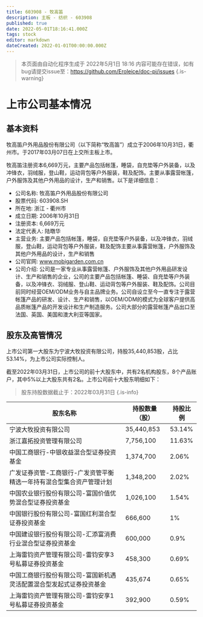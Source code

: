 ```yaml
---
title: 603908 - 牧高笛
description: 主板 - 纺织 - 603908
published: true
date: 2022-05-01T18:16:41.000Z
tags: stock
editor: markdown
dateCreated: 2022-01-01T00:00:00.000Z
---
```


> 本页面由自动化程序生成于 2022年5月1日 18:16
> 内容可能存在错误，如有bug请提交issue至：https://github.com/Eroleice/doc-pi/issues
{.is-warning}

# 上市公司基本情况

## 基本资料

牧高笛户外用品股份有限公司（以下简称“牧高笛”）成立于2006年10月31日，衢州市。于2017年03月07日在上交所主板上市。

牧高笛注册资本6,669万元，主要产品包括帐篷，睡袋，自充垫等户外装备，以及冲锋衣，羽绒服，登山鞋，运动背包等户外服装，鞋及配饰。主要从事露营帐篷，户外服饰及其他户外用品的设计，生产和销售。以下是详细信息：

- 公司名称: 牧高笛户外用品股份有限公司
- 股票代码: 603908.SH
- 所在地: 浙江 - 衢州市
- 成立日期: 2006年10月31日
- 注册资本: 6,669万元
- 法定代表人: 陆暾华
- 主营业务: 主要产品包括帐篷，睡袋，自充垫等户外装备，以及冲锋衣，羽绒服，登山鞋，运动背包等户外服装，鞋及配饰主要从事露营帐篷，户外服饰及其他户外用品的设计，生产和销售
- 公司官网: www.mobigarden.com.cn
- 公司介绍: 公司是一家专业从事露营帐篷、户外服饰及其他户外用品研发设计、生产和销售的企业，公司的主要产品包括帐篷、睡袋、自充垫等户外装备，以及冲锋衣、羽绒服、登山鞋、运动背包等户外服装、鞋及配饰。公司目前同时经营OEM/ODM业务与自主品牌业务。公司自设立至今一直专注于露营帐篷产品的研发、设计、生产和销售，以OEM/ODM的模式为全球客户提供高品质帐篷产品的开发设计和生产制造服务。公司大部分的露营帐篷产品出口至法国、英国、美国和澳大利亚等国家。


## 股东及高管情况

上市公司第一大股东为宁波大牧投资有限公司，持股35,440,853股，占比53.14%，为上市公司实际控制人。

截至2022年03月31日，上市公司的前十大股东中，共有2名机构股东，8个产品账户，其中5%以上大股东共有2名。上市公司前十大股东明细如下：

> 股东持股数据截止于：2022年03月31日
{.is-info}

| 股东名称 | 持股数量（股） | 持股比例 |
| --- | --- | --- |
| 宁波大牧投资有限公司 | 35,440,853 | 53.14% |
| 浙江嘉拓投资管理有限公司 | 7,756,100 | 11.63% |
| 中国工商银行-中银收益混合型证券投资基金 | 1,374,700 | 2.06% |
| 广发证券资管-工商银行-广发资管平衡精选一年持有混合型集合资产管理计划 | 1,348,200 | 2.02% |
| 中国农业银行股份有限公司-富国价值优势混合型证券投资基金 | 1,026,100 | 1.54% |
| 中国银行股份有限公司-富国红利混合型证券投资基金 | 666,600 | 1% |
| 中国建设银行股份有限公司-汇添富消费行业混合型证券投资基金 | 600,000 | 0.9% |
| 上海雷钧资产管理有限公司-雷钧安享3号私募证券投资基金 | 458,300 | 0.69% |
| 中国工商银行股份有限公司-富国新机遇灵活配置混合型发起式证券投资基金 | 435,674 | 0.65% |
| 上海雷钧资产管理有限公司-雷钧安享1号私募证券投资基金 | 392,900 | 0.59% |




